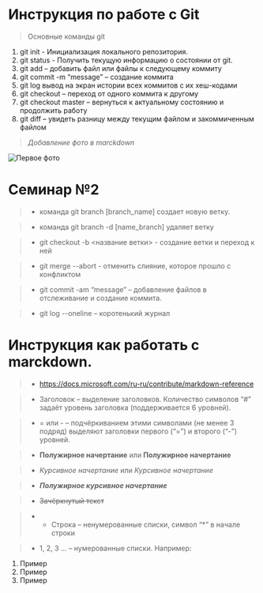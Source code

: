 # Инструкция по работе с Git

> Основные команды git

1. git init  - Инициализация локального репозитория. 
2. git status - Получить текущую информацию о состоянии от git. 
3. git add – добавить файл или файлы к следующему коммиту
4. git commit -m “message” – создание коммита
5. git log вывод на экран истории всех коммитов с их хеш-кодами
6. git checkout – переход от одного коммита к другому
7. git checkout master – вернуться к актуальному состоянию и продолжить работу
8. git diff – увидеть разницу между текущим файлом и закоммиченным файлом

> *Добавление фото в marckdown*

![Первое фото](https://sun6-23.userapi.com/s/v1/if1/cjfZXJWtkcvq69VicL_dug1XxJsv127Rrj5zIttyK8aYxS1dGeJfolp_JjcCYTcl_z_anvvL.jpg?size=1105x1105&quality=96&crop=45,0,1105,1105&ava=1)


# Семинар №2

> * команда git branch [branch_name] создает новую ветку.

> * команда git branch -d [name_branch] удаляет ветку 

> * git checkout  -b <название ветки> - создание ветки и переход к ней

> * git merge --abort - отменить слияние, которое прошло с конфликтом

> * git commit -am “message” – добавление файлов в отслеживание и       создание коммита.

 > * git log --oneline – коротенький журнал

# Инструкция как работать с marckdown.

> * https://docs.microsoft.com/ru-ru/contribute/markdown-reference

> *  Заголовок – выделение заголовков. Количество символов “#” задаёт уровень заголовка  (поддерживается 6 уровней).

> * = или - – подчёркиванием этими символами (не менее 3 подряд) выделяют заголовки  первого (“=”) и второго (“-”) уровней.

> * **Полужирное начертание** или __Полужирное начертание__

> * *Курсивное начертание* или _Курсивное начертание_

> * ***Полужирное курсивное начертание*** 

> * ~~Зачёркнутый текст~~
 
> * * Строка – ненумерованные списки, символ “*” в начале строки

> * 1, 2, 3 … – нумерованные списки. Например:
   1. Пример
   2. Пример
   3. Пример

